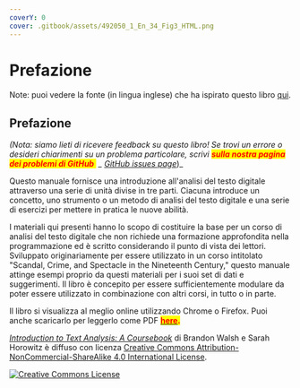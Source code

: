 ```yaml
---
coverY: 0
cover: .gitbook/assets/492050_1_En_34_Fig3_HTML.png
---
```


# Prefazione

Note: puoi vedere la fonte (in lingua inglese) che ha ispirato questo libro [qui](http://walshbr.com/textanalysiscoursebook/).

## Prefazione

_(Nota: siamo lieti di ricevere feedback su questo libro! Se trovi un errore o desideri chiarimenti su un problema particolare, scrivi <mark style="color:red;">**sulla nostra pagina dei problemi di GitHub**</mark><mark style="color:yellow;">.</mark> \__ [_GitHub issues page_](https://github.com/walshbr/textanalysiscoursebook/issues))\_

Questo manuale fornisce una introduzione all'analisi del testo digitale attraverso una serie di unità divise in tre parti. Ciacuna introduce un concetto, uno strumento o un metodo di analisi del testo digitale e una serie di esercizi per mettere in pratica le nuove abilità.

I materiali qui presenti hanno lo scopo di costituire la base per un corso di analisi del testo digitale che non richiede una formazione approfondita nella programmazione ed è scritto considerando il punto di vista dei lettori. Sviluppato originariamente per essere utilizzato in un corso intitolato "Scandal, Crime, and Spectacle in the Nineteenth Century," questo manuale attinge esempi proprio da questi materiali per i suoi set di dati e suggerimenti. Il libro è concepito per essere sufficientemente modulare da poter essere utilizzato in combinazione con altri corsi, in tutto o in parte.

Il libro si visualizza al meglio online utilizzando Chrome o Firefox. Puoi anche scaricarlo per leggerlo come PDF [<mark style="color:red;">**here**</mark>](https://www.gitbook.com/book/bmw9t/introduction-to-text-analysis/details)<mark style="color:red;">**.**</mark>

[_Introduction to Text Analysis: A Coursebook_](http://walshbr.com/textanalysiscoursebook/) di Brandon Walsh e Sarah Horowitz è diffuso con licenza [Creative Commons Attribution-NonCommercial-ShareAlike 4.0 International License](http://creativecommons.org/licenses/by-nc-sa/4.0/).

[![Creative Commons License](https://i.creativecommons.org/l/by-nc-sa/4.0/88x31.png)](http://creativecommons.org/licenses/by-nc-sa/4.0/)
